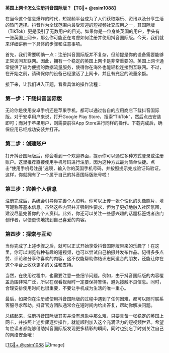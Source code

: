 **英国上网卡怎么注册抖音国际版？【TG💪+ @esim1088】**

在当今这个信息爆炸的时代，短视频平台成为了人们获取娱乐、资讯以及分享生活的热门选择。抖音作为全球范围内最受欢迎的短视频社交应用之一，其国际版（TikTok）更是吸引了无数用户的目光。如果你是一位身处英国的用户，手头有一张英国上网卡，那么你可能正在考虑如何注册并使用抖音国际版。今天，我们就来详细讲解一下具体的步骤和注意事项。

首先，我们需要明确一点：注册抖音国际版并不复杂，但前提是你的设备需要能够正常访问互联网。因此，拥有一个稳定的英国上网卡是非常重要的。英国上网卡通常提供了较为便捷的数据流量服务，使得你在海外也能轻松连接到互联网。不过，在开始之前，请确保你的设备已经激活了上网卡，并且有充足的流量余额。

接下来，让我们进入正题，看看具体的操作流程：

### **第一步：下载抖音国际版**
无论你是使用安卓手机还是苹果手机，都可以通过各自的应用商店下载抖音国际版。对于安卓用户来说，打开Google Play Store，搜索“TikTok”，然后点击安装即可；而对于苹果用户，则需要前往App Store进行同样的操作。下载完成后，确保应用已经成功安装并打开。

### **第二步：创建账户**
打开抖音国际版后，你会看到一个欢迎界面，提示你可以通过多种方式登录或注册账户。这里推荐直接使用手机号码进行注册，因为这种方式最为简单快捷。点击“使用手机号注册”选项，输入你的英国手机号码，并按照提示完成验证码验证。这样，你就拥有了一个属于自己的抖音国际版账号啦！

### **第三步：完善个人信息**
注册完成后，系统会引导你完善个人资料。你可以上传一张个性化的头像照片，填写昵称等基本信息。虽然这些内容并非强制性要求，但为了更好地融入社区氛围，建议尽量完善你的个人资料。此外，你还可以关注一些感兴趣的话题标签或者热门创作者，以便更快地找到自己喜爱的内容。

### **第四步：探索与互动**
当你完成了上述步骤之后，就可以正式开始享受抖音国际版带来的乐趣了！在这里，你可以浏览各种有趣的短视频，也可以尝试自己拍摄并发布作品。记得多多点赞、评论和分享你喜欢的内容，这不仅能帮助你结识志同道合的朋友，还能让你在这个平台上收获更多的关注和支持。

当然，在使用过程中，也需要注意一些细节问题。例如，由于抖音国际版的内容覆盖范围非常广泛，所以在观看视频时一定要保持警惕，避免接触不良信息。同时，合理安排使用时间也很重要，不要让手机成为生活的唯一重心。

最后，如果你在注册或使用抖音国际版的过程中遇到了任何困难，都可以随时联系客服寻求帮助。抖音官方团队通常会在短时间内给出答复，帮助你解决问题。

总结起来，注册抖音国际版其实并没有想象中那么难，只要具备一张稳定的英国上网卡，并按照上述步骤逐步操作，就能顺利加入这个充满活力的短视频世界。希望每位读者都能够借助抖音国际版发现更多精彩的瞬间，同时也别忘了时刻关注自己的网络安全哦！

[[TG💪+ @esim1088](https://t.me/s/esim1088) ![Image](https://i.postimg.cc/4NQfJmqS/Snipaste-2025-05-13-00-14-12.png)]